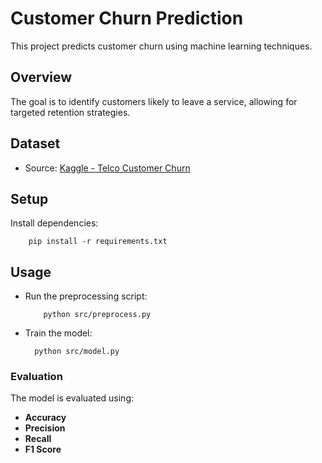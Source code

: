 # Customer Churn Prediction
This project predicts customer churn using machine learning techniques.

## Overview
The goal is to identify customers likely to leave a service, allowing for targeted retention strategies.

## Dataset
- Source: [Kaggle - Telco Customer Churn](https://www.kaggle.com/datasets/blastchar/telco-customer-churn)

## Setup
Install dependencies:



        pip install -r requirements.txt



## Usage
- Run the preprocessing script:




          python src/preprocess.py

      
- Train the model:




        python src/model.py


### Evaluation
The model is evaluated using:
- **Accuracy**
- **Precision**
- **Recall**
- **F1 Score**         
